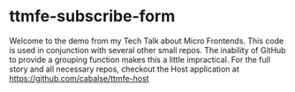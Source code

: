 # ttmfe-subscribe-form

Welcome to the demo from my Tech Talk about Micro Frontends.
This code is used in conjunction with several other small repos. The inability of GitHub to provide a grouping function makes this a little impractical.
For the full story and all necessary repos, checkout the Host application at https://github.com/cabalse/ttmfe-host

